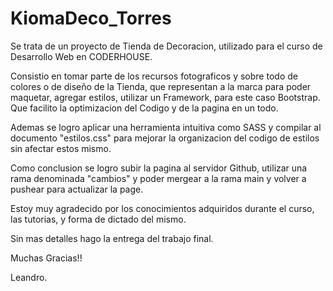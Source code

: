 # KiomaDeco_Torres

Se trata de un proyecto de Tienda de Decoracion, utilizado para el curso de Desarrollo Web en CODERHOUSE.

Consistio en tomar parte de los recursos fotograficos y sobre todo de colores o de diseño de la Tienda, que 
representan a la marca para poder maquetar, agregar estilos, utilizar un Framework, para este caso Bootstrap.
Que facilito la optimizacion del Codigo y de la pagina en un todo.

Ademas se logro aplicar una herramienta intuitiva como SASS y compilar al documento "estilos.css" para mejorar
la organizacion del codigo de estilos sin afectar estos mismo.

Como conclusion se logro subir la pagina al servidor Github, utilizar una rama denominada "cambios" y poder mergear
a la rama main y volver a pushear para actualizar la page.

Estoy muy agradecido por los conocimientos adquiridos durante el curso, las tutorias, y forma de dictado del mismo.

Sin mas detalles hago la entrega del trabajo final.

Muchas Gracias!!

Leandro.
